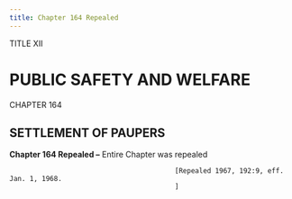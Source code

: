 ```yaml
---
title: Chapter 164 Repealed
---
```


TITLE XII
                                             
PUBLIC SAFETY AND WELFARE
=========================

CHAPTER 164
                                             
SETTLEMENT OF PAUPERS
---------------------

**Chapter 164 Repealed –** Entire Chapter was repealed


                                             [Repealed 1967, 192:9, eff. Jan. 1, 1968.
                                             ]
